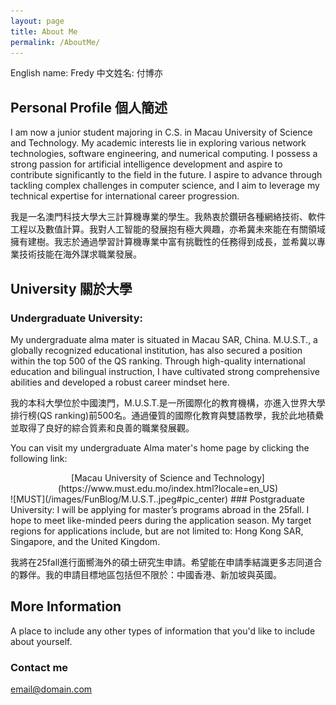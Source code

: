 ```yaml
---
layout: page
title: About Me
permalink: /AboutMe/
---
```


English name: Fredy              中文姓名: 付博亦

## Personal Profile  個人簡述

I am now a junior student majoring in C.S. in Macau University of Science and Technology. My academic interests lie in exploring various network technologies, software engineering, and numerical computing. I possess a strong passion for artificial intelligence development and aspire to contribute significantly to the field in the future.
I aspire to advance through tackling complex challenges in computer science, and I aim to leverage my technical expertise for international career progression.

我是一名澳門科技大學大三計算機專業的學生。我熱衷於鑽研各種網絡技術、軟件工程以及數值計算。我對人工智能的發展抱有極大興趣，亦希冀未來能在有關領域擁有建樹。我志於通過學習計算機專業中富有挑戰性的任務得到成長，並希冀以專業技術技能在海外謀求職業發展。

## University 關於大學
### Undergraduate University:
My undergraduate alma mater is situated in Macau SAR, China. M.U.S.T., a globally recognized educational institution, has also secured a position within the top 500 of the QS ranking. Through high-quality international education and bilingual instruction, I have cultivated strong comprehensive abilities and developed a robust career mindset here.

我的本科大學位於中國澳門，M.U.S.T.是一所國際化的教育機構，亦進入世界大學排行榜(QS ranking)前500名。通過優質的國際化教育與雙語教學，我於此地積纍並取得了良好的綜合質素和良善的職業發展觀。

You can visit my undergraduate Alma mater's home page by clicking the following link: 
<div style="text-align: center;">
[Macau University of Science and Technology](https://www.must.edu.mo/index.html?locale=en_US)
</div>
![MUST](/images/FunBlog/M.U.S.T..jpeg#pic_center)
### Postgraduate University:
I will be applying for master’s programs abroad in the 25fall. I hope to meet like-minded peers during the application season. My target regions for applications include, but are not limited to: Hong Kong SAR, Singapore, and the United Kingdom.

我將在25fall進行面嚮海外的碩士研究生申請。希望能在申請季結識更多志同道合的夥伴。我的申請目標地區包括但不限於：中國香港、新加坡與英國。


## More Information

A place to include any other types of information that you'd like to include about yourself.

### Contact me

[email@domain.com](mailto:email@domain.com)
